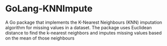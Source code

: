 # GoLang-KNNImpute
A Go package that implements the K-Nearest Neighbours (KNN) imputation algorithm for missing values in a dataset. The package uses Euclidean distance to find the k-nearest neighbors and imputes missing values based on the mean of those neighbours
